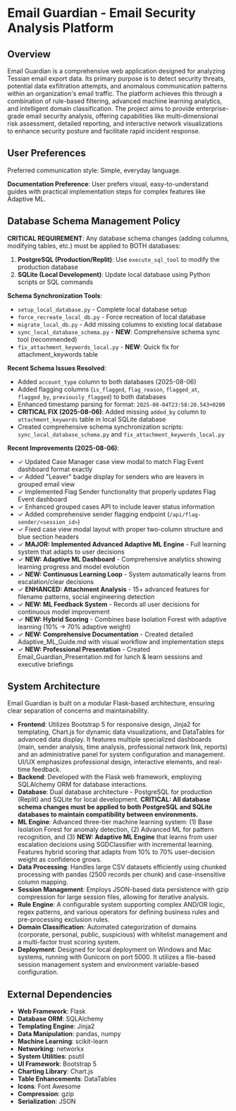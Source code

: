# Email Guardian - Email Security Analysis Platform

## Overview

Email Guardian is a comprehensive web application designed for analyzing Tessian email export data. Its primary purpose is to detect security threats, potential data exfiltration attempts, and anomalous communication patterns within an organization's email traffic. The platform achieves this through a combination of rule-based filtering, advanced machine learning analytics, and intelligent domain classification. The project aims to provide enterprise-grade email security analysis, offering capabilities like multi-dimensional risk assessment, detailed reporting, and interactive network visualizations to enhance security posture and facilitate rapid incident response.

## User Preferences

Preferred communication style: Simple, everyday language.

**Documentation Preference**: User prefers visual, easy-to-understand guides with practical implementation steps for complex features like Adaptive ML.

## Database Schema Management Policy

**CRITICAL REQUIREMENT**: Any database schema changes (adding columns, modifying tables, etc.) must be applied to BOTH databases:

1. **PostgreSQL (Production/Replit)**: Use `execute_sql_tool` to modify the production database
2. **SQLite (Local Development)**: Update local database using Python scripts or SQL commands

**Schema Synchronization Tools**:
- `setup_local_database.py` - Complete local database setup
- `force_recreate_local_db.py` - Force recreation of local database  
- `migrate_local_db.py` - Add missing columns to existing local database
- `sync_local_database_schema.py` - **NEW**: Comprehensive schema sync tool (recommended)
- `fix_attachment_keywords_local.py` - **NEW**: Quick fix for attachment_keywords table

**Recent Schema Issues Resolved**:
- Added `account_type` column to both databases (2025-08-06)
- Added flagging columns (`is_flagged`, `flag_reason`, `flagged_at`, `flagged_by`, `previously_flagged`) to both databases
- Enhanced timestamp parsing for format: `2025-08-04T23:58:20.543+0200`
- **CRITICAL FIX (2025-08-06)**: Added missing `added_by` column to `attachment_keywords` table in local SQLite database
- Created comprehensive schema synchronization scripts: `sync_local_database_schema.py` and `fix_attachment_keywords_local.py`

**Recent Improvements (2025-08-06)**:
- ✓ Updated Case Manager case view modal to match Flag Event dashboard format exactly
- ✓ Added "Leaver" badge display for senders who are leavers in grouped email view
- ✓ Implemented Flag Sender functionality that properly updates Flag Event dashboard
- ✓ Enhanced grouped cases API to include leaver status information
- ✓ Added comprehensive sender flagging endpoint (`/api/flag-sender/<session_id>`)
- ✓ Fixed case view modal layout with proper two-column structure and blue section headers
- ✓ **MAJOR: Implemented Advanced Adaptive ML Engine** - Full learning system that adapts to user decisions
- ✓ **NEW: Adaptive ML Dashboard** - Comprehensive analytics showing learning progress and model evolution
- ✓ **NEW: Continuous Learning Loop** - System automatically learns from escalation/clear decisions
- ✓ **ENHANCED: Attachment Analysis** - 15+ advanced features for filename patterns, social engineering detection
- ✓ **NEW: ML Feedback System** - Records all user decisions for continuous model improvement
- ✓ **NEW: Hybrid Scoring** - Combines base Isolation Forest with adaptive learning (10% → 70% adaptive weight)
- ✓ **NEW: Comprehensive Documentation** - Created detailed Adaptive_ML_Guide.md with visual workflow and implementation steps
- ✓ **NEW: Professional Presentation** - Created Email_Guardian_Presentation.md for lunch & learn sessions and executive briefings

## System Architecture

Email Guardian is built on a modular Flask-based architecture, ensuring clear separation of concerns and maintainability.

-   **Frontend**: Utilizes Bootstrap 5 for responsive design, Jinja2 for templating, Chart.js for dynamic data visualizations, and DataTables for advanced data display. It features multiple specialized dashboards (main, sender analysis, time analysis, professional network link, reports) and an administrative panel for system configuration and management. UI/UX emphasizes professional design, interactive elements, and real-time feedback.
-   **Backend**: Developed with the Flask web framework, employing SQLAlchemy ORM for database interactions.
-   **Database**: Dual database architecture - PostgreSQL for production (Replit) and SQLite for local development. **CRITICAL: All database schema changes must be applied to both PostgreSQL and SQLite databases to maintain compatibility between environments.**
-   **ML Engine**: Advanced three-tier machine learning system: (1) Base Isolation Forest for anomaly detection, (2) Advanced ML for pattern recognition, and (3) **NEW: Adaptive ML Engine** that learns from user escalation decisions using SGDClassifier with incremental learning. Features hybrid scoring that adapts from 10% to 70% user-decision weight as confidence grows.
-   **Data Processing**: Handles large CSV datasets efficiently using chunked processing with pandas (2500 records per chunk) and case-insensitive column mapping.
-   **Session Management**: Employs JSON-based data persistence with gzip compression for large session files, allowing for iterative analysis.
-   **Rule Engine**: A configurable system supporting complex AND/OR logic, regex patterns, and various operators for defining business rules and pre-processing exclusion rules.
-   **Domain Classification**: Automated categorization of domains (corporate, personal, public, suspicious) with whitelist management and a multi-factor trust scoring system.
-   **Deployment**: Designed for local deployment on Windows and Mac systems, running with Gunicorn on port 5000. It utilizes a file-based session management system and environment variable-based configuration.

## External Dependencies

-   **Web Framework**: Flask
-   **Database ORM**: SQLAlchemy
-   **Templating Engine**: Jinja2
-   **Data Manipulation**: pandas, numpy
-   **Machine Learning**: scikit-learn
-   **Networking**: networkx
-   **System Utilities**: psutil
-   **UI Framework**: Bootstrap 5
-   **Charting Library**: Chart.js
-   **Table Enhancements**: DataTables
-   **Icons**: Font Awesome
-   **Compression**: gzip
-   **Serialization**: JSON